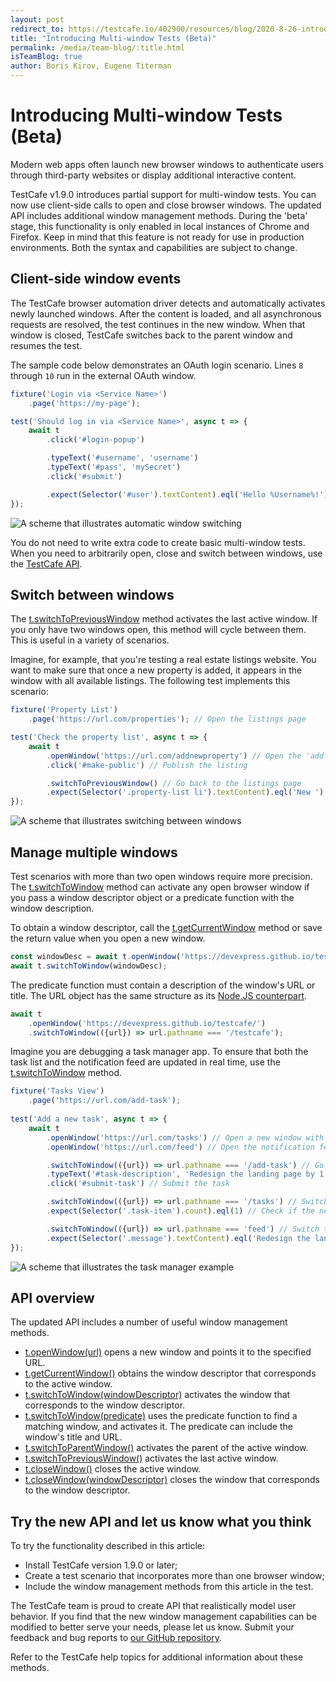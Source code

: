 ```yaml
---
layout: post
redirect_to: https://testcafe.io/402900/resources/blog/2020-8-26-introducing-multi-window-tests-beta
title: "Introducing Multi-window Tests (Beta)"
permalink: /media/team-blog/:title.html
isTeamBlog: true
author: Boris Kirov, Eugene Titerman
---
```

# Introducing Multi-window Tests (Beta)

Modern web apps often launch new browser windows to authenticate users through third-party websites or display additional interactive content.

TestCafe v1.9.0 introduces partial support for multi-window tests. You can now use client-side calls to open and close browser windows. The updated API includes additional window management methods. During the 'beta' stage, this functionality is only enabled in local instances of Chrome and Firefox. Keep in mind that this feature is not ready for use in production environments. Both the syntax and capabilities are subject to change.

<!--more-->

## Client-side window events

The TestCafe browser automation driver detects and automatically activates newly launched windows. After the content is loaded, and all asynchronous requests are resolved, the test continues in the new window. When that window is closed, TestCafe switches back to the parent window and resumes the test.

The sample code below demonstrates an OAuth login scenario. Lines `8` through `10` run in the external OAuth window.

```js
fixture('Login via <Service Name>')
    .page('https://my-page');

test('Should log in via <Service Name>', async t => {
    await t
        .click('#login-popup')

        .typeText('#username', 'username')
        .typeText('#pass', 'mySecret')
        .click('#submit')

        .expect(Selector('#user').textContent).eql('Hello %Username%!'); //Make sure we are logged in
});
```

![A scheme that illustrates automatic window switching](/testcafe/images/blog/2020-8-26-multi-window-scheme-auto-switching.svg)

You do not need to write extra code to create basic multi-window tests. When you need to arbitrarily open, close and switch between windows, use the [TestCafe API](https://devexpress.github.io/testcafe/documentation/guides/advanced-guides/multiple-browser-windows.html).

## Switch between windows

The [t.switchToPreviousWindow](https://devexpress.github.io/testcafe/documentation/reference/test-api/testcontroller/switchtopreviouswindow.html) method activates the last active window. If you only have two windows open, this method will cycle between them. This is useful in a variety of scenarios.

Imagine, for example, that you're testing a real estate listings website. You want to make sure that once a new property is added, it appears in the window with all available listings. The following test implements this scenario:

```js
fixture('Property List')
    .page('https://url.com/properties'); // Open the listings page

test('Check the property list', async t => {
    await t
        .openWindow('https://url.com/addnewproperty') // Open the 'add new property' page in a new window
        .click('#make-public') // Publish the listing

        .switchToPreviousWindow() // Go back to the listings page
        .expect(Selector('.property-list li').textContent).eql('New '); // Check if the new listing is displayed
});  
```

![A scheme that illustrates switching between windows](/testcafe/images/blog/2020-8-26-multi-window-scheme-switchtowindow-scenario.svg)

## Manage multiple windows

Test scenarios with more than two open windows require more precision. The [t.switchToWindow](https://devexpress.github.io/testcafe/documentation/reference/test-api/testcontroller/switchtowindow.html) method can activate any open browser window if you pass a window descriptor object or a predicate function with the window description.

To obtain a window descriptor, call the [t.getCurrentWindow](https://devexpress.github.io/testcafe/documentation/reference/test-api/testcontroller/getcurrentwindow.html) method or save the return value when you open a new window.

```js
const windowDesc = await t.openWindow('https://devexpress.github.io/testcafe/');
await t.switchToWindow(windowDesc);
```

The predicate function must contain a description of the window's URL or title. The URL object has the same structure as its [Node.JS counterpart](https://nodejs.org/api/url.html).

```js
await t
    .openWindow('https://devexpress.github.io/testcafe/')
    .switchToWindow(({url}) => url.pathname === '/testcafe');
```

Imagine you are debugging a task manager app. To ensure that both the task list and the notification feed are updated in real time, use the [t.switchToWindow](https://devexpress.github.io/testcafe/documentation/reference/test-api/testcontroller/switchtowindow.html) method.

```js
fixture('Tasks View')
    .page('https://url.com/add-task');  
  
test('Add a new task', async t => {  
    await t
        .openWindow('https://url.com/tasks') // Open a new window with the task list
        .openWindow('https://url.com/feed') // Open the notification feed

        .switchToWindow(({url}) => url.pathname === '/add-task') // Go back to the new task form
        .typeText('#task-description', 'Redesign the landing page by 1 Feb') // Fill in the new task form
        .click('#submit-task') // Submit the task

        .switchToWindow(({url}) => url.pathname === '/tasks') // Switch back to the task list
        .expect(Selector('.task-item').count).eql(1) // Check if the new task is displayed

        .switchToWindow(({url}) => url.pathname === 'feed') // Switch to the notification feed
        .expect(Selector('.message').textContent).eql('Redesign the landing page by 1 Feb'); // Check for the corresponding notification
});  
```

![A scheme that illustrates the task manager example](/testcafe/images/blog/2020-8-26-multi-window-scheme-task-manager.svg)

## API overview

The updated API includes a number of useful window management methods.

* [t.openWindow(url)](https://devexpress.github.io/testcafe/documentation/reference/test-api/testcontroller/openwindow.html) opens a new window and points it to the specified URL.  
* [t.getCurrentWindow()](https://devexpress.github.io/testcafe/documentation/reference/test-api/testcontroller/getcurrentwindow.html) obtains the window descriptor that corresponds to the active window.
* [t.switchToWindow(windowDescriptor)](https://devexpress.github.io/testcafe/documentation/reference/test-api/testcontroller/switchtowindow.html#tswitchtowindowwindow) activates the window that corresponds to the window descriptor.
* [t.switchToWindow(predicate)](https://devexpress.github.io/testcafe/documentation/reference/test-api/testcontroller/switchtowindow.html#tswitchtowindowpredicate) uses the predicate function to find a matching window, and activates it. The predicate can include the window's title and URL.
* [t.switchToParentWindow()](https://devexpress.github.io/testcafe/documentation/reference/test-api/testcontroller/switchtoparentwindow.html) activates the parent of the active window.
* [t.switchToPreviousWindow()](https://devexpress.github.io/testcafe/documentation/reference/test-api/testcontroller/switchtopreviouswindow.html) activates the last active window.
* [t.closeWindow()](https://devexpress.github.io/testcafe/documentation/reference/test-api/testcontroller/closewindow.html) closes the active window.
* [t.closeWindow(windowDescriptor)](https://devexpress.github.io/testcafe/documentation/reference/test-api/testcontroller/closewindow.html) closes the window that corresponds to the window descriptor.

## Try the new API and let us know what you think

To try the functionality described in this article:

* Install TestCafe version 1.9.0 or later;
* Create a test scenario that incorporates more than one browser window;
* Include the window management methods from this article in the test.

The TestCafe team is proud to create API that realistically model user behavior. If you find that the new window management capabilities can be modified to better serve your needs, please let us know. Submit your feedback and bug reports to [our GitHub repository](https://github.com/DevExpress/testcafe/issues/new/choose).

Refer to the TestCafe help topics for additional information about these methods.
